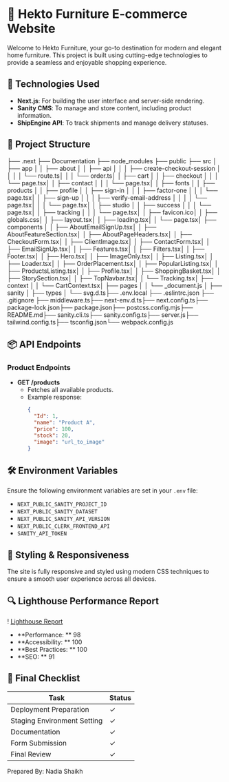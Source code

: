 # 🛒 Hekto Furniture E-commerce Website



Welcome to Hekto Furniture, your go-to destination for modern and elegant home furniture. This project is built using cutting-edge technologies to provide a seamless and enjoyable shopping experience.

## 🚀 Technologies Used
- **Next.js**: For building the user interface and server-side rendering.
- **Sanity CMS**: To manage and store content, including product information.
- **ShipEngine API**: To track shipments and manage delivery statuses.


## 📂 Project Structure
├── .next ├── Documentation ├── node_modules ├── public ├── src │ ├── app │ │ ├── about │ │ ├── api │ │ │ ├── create-checkout-session │ │ │ │ └── route.ts│ │ │ └── order.ts│ │ ├── cart │ │ ├── checkout │ │ │ └── page.tsx│ │ ├── contact │ │ │ └── page.tsx│ │ ├── fonts │ │ ├── products │ │ ├── profile │ │ ├── sign-in │ │ │ ├── factor-one │ │ │ └── page.tsx│ │ ├── sign-up │ │ │ ├── verify-email-address │ │ │ │ └── page.tsx│ │ │ └── page.tsx│ │ ├── studio │ │ ├── success │ │ │ └── page.tsx│ │ ├── tracking │ │ │ └── page.tsx│ │ ├── favicon.ico│ │ ├── globals.css│ │ ├── layout.tsx│ │ ├── loading.tsx│ │ └── page.tsx│ ├── components │ │ ├── AboutEmailSignUp.tsx│ │ ├── AboutFeatureSection.tsx│ │ ├── AboutPageHeaders.tsx│ │ ├── CheckoutForm.tsx│ │ ├── ClientImage.tsx│ │ ├── ContactForm.tsx│ │ ├── EmailSignUp.tsx│ │ ├── Features.tsx│ │ ├── Filters.tsx│ │ ├── Footer.tsx│ │ ├── Hero.tsx│ │ ├── ImageOnly.tsx│ │ ├── Listing.tsx│ │ ├── Loader.tsx│ │ ├── OrderPlacement.tsx│ │ ├── PopularListing.tsx│ │ ├── ProductsListing.tsx│ │ ├── Profile.tsx│ │ ├── ShoppingBasket.tsx│ │ ├── StorySection.tsx│ │ ├── TopNavbar.tsx│ │ └── Tracking.tsx│ ├── context │ │ └── CartContext.tsx│ ├── pages │ │ └── _document.js │ ├── sanity │ ├── types │ └── svg.d.ts├── .env.local ├── .eslintrc.json ├── .gitignore ├── middleware.ts├── next-env.d.ts├── next.config.ts├── package-lock.json├── package.json├── postcss.config.mjs├── README.md├── sanity.cli.ts├── sanity.config.ts├── server.js├── tailwind.config.ts├── tsconfig.json└── webpack.config.js

## 📦 API Endpoints
### Product Endpoints
- **GET /products**
  - Fetches all available products.
  - Example response:
    ```json
    {
      "Id": 1,
      "name": "Product A",
      "price": 100,
      "stock": 20,
      "image": "url_to_image"
    }
    ```

## 🛠 Environment Variables
Ensure the following environment variables are set in your `.env` file:
- `NEXT_PUBLIC_SANITY_PROJECT_ID`
- `NEXT_PUBLIC_SANITY_DATASET`
- `NEXT_PUBLIC_SANITY_API_VERSION`
- `NEXT_PUBLIC_CLERK_FRONTEND_API`
- `SANITY_API_TOKEN`



## 🎨 Styling & Responsiveness
The site is fully responsive and styled using modern CSS techniques to ensure a smooth user experience across all devices.

## 🔍 Lighthouse Performance Report
! [Lighthouse Report](https://example.com/lighthouse.png)
- **Performance: ** 98
- **Accessibility: ** 100
- **Best Practices: ** 100
- **SEO: ** 91

## 🚧 Final Checklist
| Task                       | Status |
|----------------------------|--------|
| Deployment Preparation     | ✓      |
| Staging Environment Setting| ✓      |
| Documentation              | ✓      |
| Form Submission            | ✓      |
| Final Review               | ✓      |




Prepared By: Nadia Shaikh
